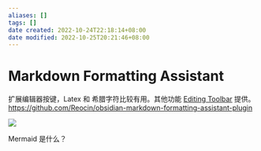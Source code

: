 ```yaml
---
aliases: []
tags: []
date created: 2022-10-24T22:18:14+08:00
date modified: 2022-10-25T20:21:46+08:00
---
```


# Markdown Formatting Assistant

扩展编辑器按键，Latex 和 希腊字符比较有用。其他功能 [Editing Toolbar](Editing%20Toolbar.md) 提供。
<https://github.com/Reocin/obsidian-markdown-formatting-assistant-plugin>

![](../_assets/Markdown%20Formatting%20Assistant.md_files/d1b53945-8882-4a5f-b0a6-1f59950775e5.png)

Mermaid 是什么？
